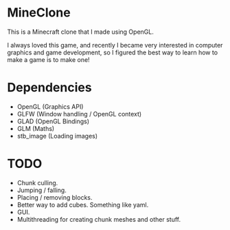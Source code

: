 # MineClone

This is a Minecraft clone that I made using OpenGL.

I always loved this game, and recently I became very interested in computer graphics and game development, so I figured the best way to learn how to make a game is to make one!

# Dependencies
- OpenGL (Graphics API)
- GLFW (Window handling / OpenGL context)
- GLAD (OpenGL Bindings)
- GLM (Maths)
- stb_image (Loading images)

# TODO

- Chunk culling.
- Jumping / falling.
- Placing / removing blocks.
- Better way to add cubes. Something like yaml.
- GUI.
- Multithreading for creating chunk meshes and other stuff.